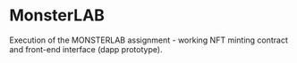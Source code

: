 # MonsterLAB
Execution of the MONSTERLAB assignment - working NFT minting contract and front-end interface (dapp prototype).
